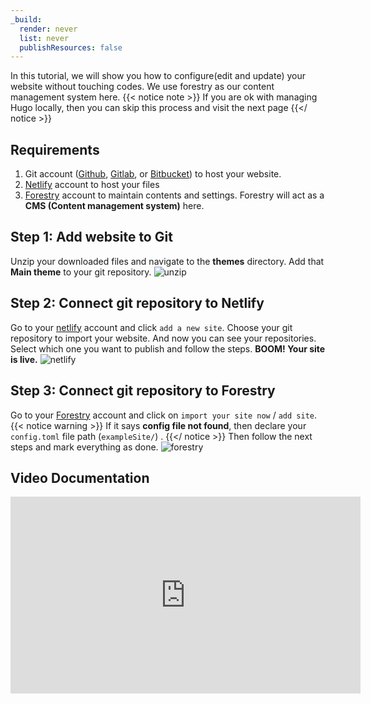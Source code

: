```yaml
---
_build:
  render: never
  list: never
  publishResources: false
---
```


In this tutorial, we will show you how to configure(edit and update) your website without touching codes. We use forestry as our content management system here.
{{< notice note >}}
If you are ok with managing Hugo locally, then you can skip this process and visit the next page
{{</ notice >}}

## Requirements

1. Git account ([Github](https://github.com/), [Gitlab](https://gitlab.com/), or [Bitbucket](https://bitbucket.org/product/)) to host your website.
1. [Netlify](https://www.netlify.com/) account to host your files
1. [Forestry](https://forestry.io/) account to maintain contents and settings. Forestry will act as a **CMS (Content management system)** here.

## Step 1: Add website to Git

Unzip your downloaded files and navigate to the **themes** directory. Add that **Main theme** to your git repository.
![unzip](../images/unzip.png)

## Step 2: Connect git repository to Netlify

Go to your [netlify](https://netlify.com/) account and click `add a new site`. Choose your git repository to import your website. And now you can see your repositories. Select which one you want to publish and follow the steps. **BOOM! Your site is live.**
![netlify](/images/cms-integration/netlify.png)

## Step 3: Connect git repository to Forestry

Go to your [Forestry](https://forestry.io/) account and click on `import your site now` / `add site`.
{{< notice warning >}}
If it says **config file not found**, then declare your `config.toml` file path (`exampleSite/`) .
{{</ notice >}}
Then follow the next steps and mark everything as done.
![forestry](/images/cms-integration/forestry.png)

## Video Documentation

<iframe width="560" height="315" src="https://www.youtube.com/embed/ResipmZmpDU" title="YouTube video player" frameborder="0" allow="accelerometer; autoplay; clipboard-write; encrypted-media; gyroscope; picture-in-picture" allowfullscreen></iframe>
